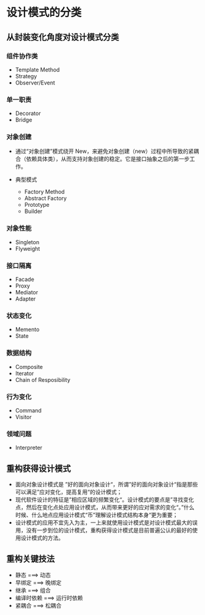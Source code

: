 # 设计模式的分类

## 从封装变化角度对设计模式分类

### 组件协作类

+ Template Method 
+ Strategy 
+ Observer/Event

### 单一职责

+ Decorator
+ Bridge

### 对象创建

+ 通过“对象创建”模式绕开 New，来避免对象创建（new）过程中所导致的紧耦合（依赖具体类），从而支持对象创建的稳定。它是接口抽象之后的第一步工作。

+ 典型模式
    + Factory Method
    + Abstract Factory
    + Prototype
    + Builder

### 对象性能

+ Singleton
+ Flyweight

### 接口隔离

+ Facade
+ Proxy
+ Mediator
+ Adapter

### 状态变化

+ Memento
+ State
 
### 数据结构
+ Composite
+ Iterator
+ Chain of Resposibility

### 行为变化

+ Command
+ Visitor

### 领域问题

+ Interpreter


## 重构获得设计模式

+ 面向对象设计模式是 ”好的面向对象设计“，所谓”好的面向对象设计“指是那些可以满足”应对变化，提高复用“的设计模式；
+ 现代软件设计的特征是”相应区域的频繁变化“。设计模式的要点是”寻找变化点，然后在变化点处应用设计模式，从而带来更好的应对需求的变化“。”什么时候、什么地点应用设计模式“币”理解设计模式结构本身“更为重要；
+ 设计模式的应用不宜先入为主，一上来就使用设计模式是对设计模式最大的误用，没有一步到位的设计模式，重构获得设计模式是目前普遍公认的最好的使用设计模式的方法。

## 重构关键技法

+ 静态 ===> 动态
+ 早绑定 ===> 晚绑定
+ 继承 ===> 组合
+ 编译时依赖 ===> 运行时依赖
+ 紧耦合 ===> 松耦合


